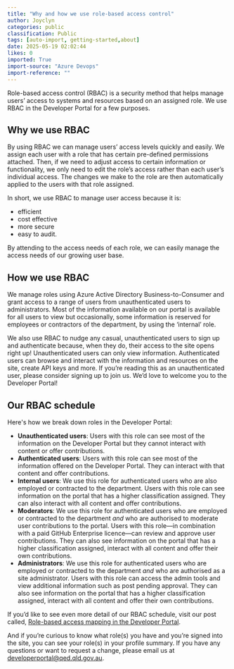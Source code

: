 ```yaml
---
title: "Why and how we use role-based access control"
author: Joyclyn
categories: public
classification: Public
tags: [auto-import, getting-started,about]
date: 2025-05-19 02:02:44
likes: 0
imported: True 
import-source: "Azure Devops"
import-reference: ""
---
```


Role-based access control (RBAC) is a security method that helps manage users’ access to systems and resources based on an assigned role. We use RBAC in the Developer Portal for a few purposes.
 
## Why we use RBAC
 
By using RBAC we can manage users’ access levels quickly and easily. We assign each user with a role that has certain pre-defined permissions attached. Then, if we need to adjust access to certain information or functionality, we only need to edit the role’s access rather than each user’s individual access. The changes we make to the role are then automatically applied to the users with that role assigned.
 
In short, we use RBAC to manage user access because it is:
 
- efficient
- cost effective
- more secure
- easy to audit.

By attending to the access needs of each role, we can easily manage the access needs of our growing user base.
 
## How we use RBAC
 
We manage roles using Azure Active Directory Business-to-Consumer and grant access to a range of users from unauthenticated users to administrators. Most of the information available on our portal is available for all users to view but occasionally, some information is reserved for employees or contractors of the department, by using the ‘internal’ role.
 
We also use RBAC to nudge any casual, unauthenticated users to sign up and authenticate because, when they do, their access to the site opens right up! Unauthenticated users can only view information. Authenticated users can browse and interact with the information and resources on the site, create API keys and more. If you’re reading this as an unauthenticated user, please consider signing up to join us. We’d love to welcome you to the Developer Portal!
 
## Our RBAC schedule
 
Here's how we break down roles in the Developer Portal:

- **Unauthenticated users**: Users with this role can see most of the information on the Developer Portal but they cannot interact with content or offer contributions.
- **Authenticated users**: Users with this role can see most of the information offered on the Developer Portal. They can interact with that content and offer contributions.
- **Internal users**: We use this role for authenticated users who are also employed or contracted to the department. Users with this role can see information on the portal that has a higher classification assigned. They can also interact with all content and offer contributions.
- **Moderators**: We use this role for authenticated users who are employed or contracted to the department *and* who are authorised to moderate user contributions to the portal. Users with this role—in combination with a paid GitHub Enterprise licence—can review and approve user contributions. They can also see information on the portal that has a higher classification assigned, interact with all content and offer their own contributions.
- **Administrators**: We use this role for authenticated users who are employed or contracted to the department *and* who are authorised as a site administrator. Users with this role can access the admin tools and view additional information such as post pending approval. They can also see information on the portal that has a higher classification assigned, interact with all content and offer their own contributions.

If you’d like to see even more detail of our RBAC schedule, visit our post called, [Role-based access mapping in the Developer Portal](/public/Role-based_access_mapping_in_the_Developer_Portal/).
 
And if you’re curious to know what role(s) you have and you’re signed into the site, you can see your role(s) in your profile summary. If you have any questions or want to request a change, please email us at developerportal@qed.qld.gov.au.